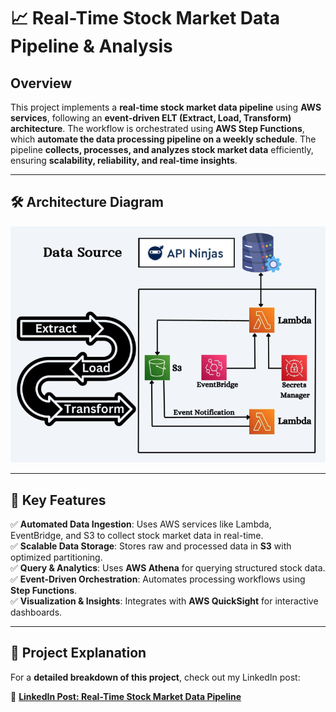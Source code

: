 # 📈 Real-Time Stock Market Data Pipeline & Analysis

## Overview

This project implements a **real-time stock market data pipeline** using **AWS services**, following an **event-driven ELT (Extract, Load, Transform) architecture**. The workflow is orchestrated using **AWS Step Functions**, which **automate the data processing pipeline on a weekly schedule**. The pipeline **collects, processes, and analyzes stock market data** efficiently, ensuring **scalability, reliability, and real-time insights**.

---

## 🛠️ Architecture Diagram

![Architecture Diagram](images/architecture_diagram.png)

---

## 📌 Key Features

✅ **Automated Data Ingestion**: Uses AWS services like Lambda, EventBridge, and S3 to collect stock market data in real-time.  
✅ **Scalable Data Storage**: Stores raw and processed data in **S3** with optimized partitioning.  
✅ **Query & Analytics**: Uses **AWS Athena** for querying structured stock data.  
✅ **Event-Driven Orchestration**: Automates processing workflows using **Step Functions**.  
✅ **Visualization & Insights**: Integrates with **AWS QuickSight** for interactive dashboards.

---

## 📸 Project Explanation

For a **detailed breakdown of this project**, check out my LinkedIn post:

🔗 **[LinkedIn Post: Real-Time Stock Market Data Pipeline](https://www.linkedin.com/posts/thenischald_end-to-end-stock-market-data-pipeline-activity-7296333629570375681-wk6Q?utm_source=share&utm_medium=member_desktop&rcm=ACoAADfIHK0Bvh1lWE2y3w0SQ4guTIHdj0yEDk4)**
